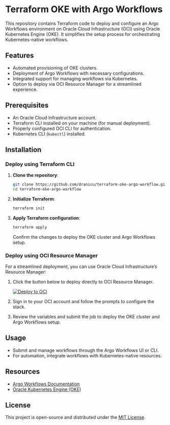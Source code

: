 # Terraform OKE with Argo Workflows

This repository contains Terraform code to deploy and configure an Argo Workflows environment on Oracle Cloud Infrastructure (OCI) using Oracle Kubernetes Engine (OKE). It simplifies the setup process for orchestrating Kubernetes-native workflows.

## Features
- Automated provisioning of OKE clusters.
- Deployment of Argo Workflows with necessary configurations.
- Integrated support for managing workflows via Kubernetes.
- Option to deploy via OCI Resource Manager for a streamlined experience.

## Prerequisites
- An Oracle Cloud Infrastructure account.
- Terraform CLI installed on your machine (for manual deployment).
- Properly configured OCI CLI for authentication.
- Kubernetes CLI (`kubectl`) installed.

## Installation

### Deploy using Terraform CLI

1. **Clone the repository**:
   ```bash
   git clone https://github.com/dranicu/terraform-oke-argo-workflow.git
   cd terraform-oke-argo-workflow
   ```

2. **Initialize Terraform**:
   ```bash
   terraform init
   ```

3. **Apply Terraform configuration**:
   ```bash
   terraform apply
   ```

   Confirm the changes to deploy the OKE cluster and Argo Workflows setup.


### Deploy using OCI Resource Manager

For a streamlined deployment, you can use Oracle Cloud Infrastructure’s Resource Manager:

1. Click the button below to deploy directly to OCI Resource Manager.

   [![Deploy to OCI](https://oci-resourcemanager-plugin.plugins.oci.oraclecloud.com/latest/deploy-to-oracle-cloud.svg)](https://cloud.oracle.com/resourcemanager/stacks/create?zipUrl=https://objectstorage.eu-frankfurt-1.oraclecloud.com/p/O_MT1bL_qgrimCxACnvTz0_1vx1P5vot6HzYzQzJxYlwcTtQTIJY8PrxzabRF7AS/n/ocisateam/b/code-zips/o/terraform-oke-argo-workflow-main.zip)

2. Sign in to your OCI account and follow the prompts to configure the stack.

3. Review the variables and submit the job to deploy the OKE cluster and Argo Workflows setup.

## Usage
- Submit and manage workflows through the Argo Workflows UI or CLI.
- For automation, integrate workflows with Kubernetes-native resources.

## Resources
- [Argo Workflows Documentation](https://argoproj.github.io/argo-workflows/)
- [Oracle Kubernetes Engine (OKE)](https://www.oracle.com/cloud-native/container-engine-kubernetes/)

## License
This project is open-source and distributed under the [MIT License](https://opensource.org/licenses/MIT).

